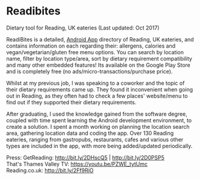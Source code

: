 # Readibites

Dietary tool for Reading, UK eateries (Last updated: Oct 2017)

ReadiBites is a detailed, [Android App](https://play.google.com/store/apps/details?id=ws.roberts.android.readibites&hl=en) directory of Reading, UK eateries, and contains information on each regarding their: allergens, calories and vegan/vegetarian/gluten free menu options. You can search by location name, filter by location type/area, sort by dietary requirement compatibility and many other embedded features! Its available on the Google Play Store and is completely free (no ads/micro-transactions/purchase price).

Whilst at my previous job, I was speaking to a coworker and the topic of their dietary requirements came up. They found it inconvenient when going out in Reading, as they often had to check a few places' website/menu to find out if they supported their dietary requirements.

After graduating, I used the knowledge gained from the software degree, coupled with time spent learning the Android development environment, to create a solution. I spent a month working on planning the location search area, gathering location data and coding the app. Over 130 Reading eateries, ranging from gastropubs, restaurants, cafes and various other types are included in the app, with more being added/updated periodically.

Press:
GetReading: http://bit.ly/2DHscQ5 | http://bit.ly/2D0PSP5  
That's Thames Valley TV: https://youtu.be/PZWE_tytUmc  
Reading.co.uk: http://bit.ly/2Ff9RiO
